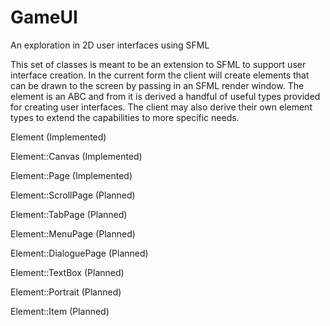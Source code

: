 # GameUI
An exploration in 2D user interfaces using SFML

This set of classes is meant to be an extension to SFML to support user interface creation. In the current form the client will create elements that can be drawn to the screen by passing in an SFML render window. The element is an ABC and from it is derived a handful of useful types provided for creating user interfaces. The client may also derive their own element types to extend the capabilities to more specific needs.

Element
  (Implemented)

Element::Canvas
  (Implemented)

Element::Page
  (Implemented)

Element::ScrollPage
  (Planned)

Element::TabPage
  (Planned)

Element::MenuPage
  (Planned)

Element::DialoguePage
  (Planned)
 
Element::TextBox
  (Planned)
 
Element::Portrait
  (Planned)
 
Element::Item
  (Planned)


